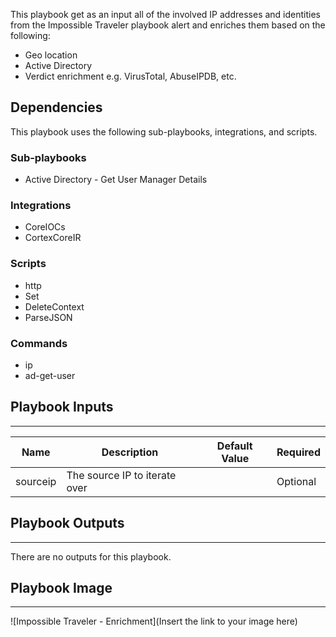 This playbook get as an input all of the involved IP addresses and identities from the Impossible Traveler playbook alert and enriches them based on the following:
* Geo location
* Active Directory
* Verdict enrichment e.g. VirusTotal, AbuseIPDB, etc.

## Dependencies
This playbook uses the following sub-playbooks, integrations, and scripts.

### Sub-playbooks
* Active Directory - Get User Manager Details

### Integrations
* CoreIOCs
* CortexCoreIR

### Scripts
* http
* Set
* DeleteContext
* ParseJSON

### Commands
* ip
* ad-get-user

## Playbook Inputs
---

| **Name** | **Description** | **Default Value** | **Required** |
| --- | --- | --- | --- |
| sourceip | The source IP to iterate over |  | Optional |

## Playbook Outputs
---
There are no outputs for this playbook.

## Playbook Image
---
![Impossible Traveler - Enrichment](Insert the link to your image here)
